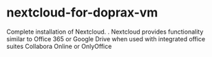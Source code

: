 # nextcloud-for-doprax-vm
Complete installation of Nextcloud. . Nextcloud provides functionality similar to Office 365 or Google Drive when used with integrated office suites Collabora Online or OnlyOffice
